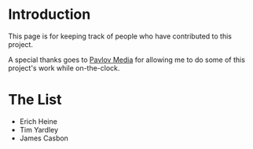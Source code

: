 # Introduction #

This page is for keeping track of people who have contributed to this project.

A special thanks goes to [Pavlov Media](http://pavlovmedia.com) for allowing me to do some of this project's work while on-the-clock.

# The List #
  * Erich Heine
  * Tim Yardley
  * James Casbon